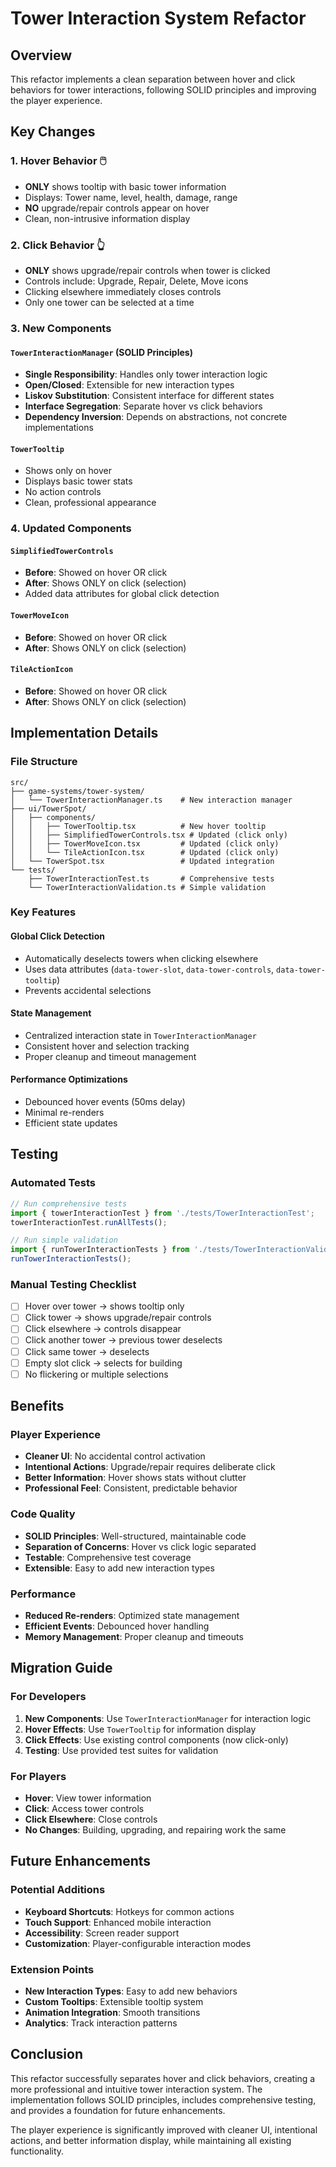 # Tower Interaction System Refactor

## Overview

This refactor implements a clean separation between hover and click behaviors for tower interactions, following SOLID principles and improving the player experience.

## Key Changes

### 1. **Hover Behavior** 🖱️
- **ONLY** shows tooltip with basic tower information
- Displays: Tower name, level, health, damage, range
- **NO** upgrade/repair controls appear on hover
- Clean, non-intrusive information display

### 2. **Click Behavior** 👆
- **ONLY** shows upgrade/repair controls when tower is clicked
- Controls include: Upgrade, Repair, Delete, Move icons
- Clicking elsewhere immediately closes controls
- Only one tower can be selected at a time

### 3. **New Components**

#### `TowerInteractionManager` (SOLID Principles)
- **Single Responsibility**: Handles only tower interaction logic
- **Open/Closed**: Extensible for new interaction types
- **Liskov Substitution**: Consistent interface for different states
- **Interface Segregation**: Separate hover vs click behaviors
- **Dependency Inversion**: Depends on abstractions, not concrete implementations

#### `TowerTooltip`
- Shows only on hover
- Displays basic tower stats
- No action controls
- Clean, professional appearance

### 4. **Updated Components**

#### `SimplifiedTowerControls`
- **Before**: Showed on hover OR click
- **After**: Shows ONLY on click (selection)
- Added data attributes for global click detection

#### `TowerMoveIcon`
- **Before**: Showed on hover OR click
- **After**: Shows ONLY on click (selection)

#### `TileActionIcon`
- **Before**: Showed on hover OR click
- **After**: Shows ONLY on click (selection)

## Implementation Details

### File Structure
```
src/
├── game-systems/tower-system/
│   └── TowerInteractionManager.ts    # New interaction manager
├── ui/TowerSpot/
│   ├── components/
│   │   ├── TowerTooltip.tsx          # New hover tooltip
│   │   ├── SimplifiedTowerControls.tsx # Updated (click only)
│   │   ├── TowerMoveIcon.tsx         # Updated (click only)
│   │   └── TileActionIcon.tsx        # Updated (click only)
│   └── TowerSpot.tsx                 # Updated integration
└── tests/
    ├── TowerInteractionTest.ts       # Comprehensive tests
    └── TowerInteractionValidation.ts # Simple validation
```

### Key Features

#### Global Click Detection
- Automatically deselects towers when clicking elsewhere
- Uses data attributes (`data-tower-slot`, `data-tower-controls`, `data-tower-tooltip`)
- Prevents accidental selections

#### State Management
- Centralized interaction state in `TowerInteractionManager`
- Consistent hover and selection tracking
- Proper cleanup and timeout management

#### Performance Optimizations
- Debounced hover events (50ms delay)
- Minimal re-renders
- Efficient state updates

## Testing

### Automated Tests
```typescript
// Run comprehensive tests
import { towerInteractionTest } from './tests/TowerInteractionTest';
towerInteractionTest.runAllTests();

// Run simple validation
import { runTowerInteractionTests } from './tests/TowerInteractionValidation';
runTowerInteractionTests();
```

### Manual Testing Checklist
- [ ] Hover over tower → shows tooltip only
- [ ] Click tower → shows upgrade/repair controls
- [ ] Click elsewhere → controls disappear
- [ ] Click another tower → previous tower deselects
- [ ] Click same tower → deselects
- [ ] Empty slot click → selects for building
- [ ] No flickering or multiple selections

## Benefits

### Player Experience
- **Cleaner UI**: No accidental control activation
- **Intentional Actions**: Upgrade/repair requires deliberate click
- **Better Information**: Hover shows stats without clutter
- **Professional Feel**: Consistent, predictable behavior

### Code Quality
- **SOLID Principles**: Well-structured, maintainable code
- **Separation of Concerns**: Hover vs click logic separated
- **Testable**: Comprehensive test coverage
- **Extensible**: Easy to add new interaction types

### Performance
- **Reduced Re-renders**: Optimized state management
- **Efficient Events**: Debounced hover handling
- **Memory Management**: Proper cleanup and timeouts

## Migration Guide

### For Developers
1. **New Components**: Use `TowerInteractionManager` for interaction logic
2. **Hover Effects**: Use `TowerTooltip` for information display
3. **Click Effects**: Use existing control components (now click-only)
4. **Testing**: Use provided test suites for validation

### For Players
- **Hover**: View tower information
- **Click**: Access tower controls
- **Click Elsewhere**: Close controls
- **No Changes**: Building, upgrading, and repairing work the same

## Future Enhancements

### Potential Additions
- **Keyboard Shortcuts**: Hotkeys for common actions
- **Touch Support**: Enhanced mobile interaction
- **Accessibility**: Screen reader support
- **Customization**: Player-configurable interaction modes

### Extension Points
- **New Interaction Types**: Easy to add new behaviors
- **Custom Tooltips**: Extensible tooltip system
- **Animation Integration**: Smooth transitions
- **Analytics**: Track interaction patterns

## Conclusion

This refactor successfully separates hover and click behaviors, creating a more professional and intuitive tower interaction system. The implementation follows SOLID principles, includes comprehensive testing, and provides a foundation for future enhancements.

The player experience is significantly improved with cleaner UI, intentional actions, and better information display, while maintaining all existing functionality. 